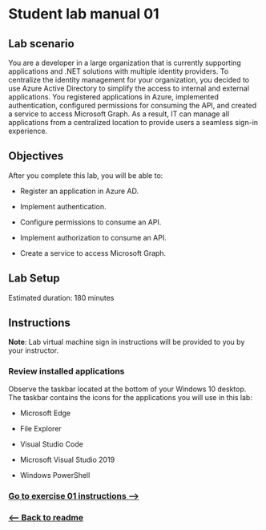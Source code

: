 # Student lab manual 01

## Lab scenario

You are a developer in a large organization that is currently supporting applications and .NET solutions with multiple identity providers. To centralize the identity management for your organization, you decided to use Azure Active Directory to simplify the access to internal and external applications. You registered applications in Azure, implemented authentication, configured permissions for consuming the API, and created a service to access Microsoft Graph. As a result, IT can manage all applications from a centralized location to provide users a seamless sign-in experience.

## Objectives

After you complete this lab, you will be able to:

- Register an application in Azure AD.

- Implement authentication.

- Configure permissions to consume an API.

- Implement authorization to consume an API.

- Create a service to access Microsoft Graph.

## Lab Setup

Estimated duration: 180 minutes

## Instructions

**Note**:
Lab virtual machine sign in instructions will be provided to you by your instructor. 

### Review installed applications

Observe the taskbar located at the bottom of your Windows 10 desktop. The taskbar contains the icons for the applications you will use in this lab:

- Microsoft Edge

- File Explorer

- Visual Studio Code

- Microsoft Visual Studio 2019

- Windows PowerShell


### [Go to exercise 01 instructions -->](02-Exercise-1-Registering-an-application-in-Azure-Active-Directory.md)

### [<-- Back to readme](README.md)
